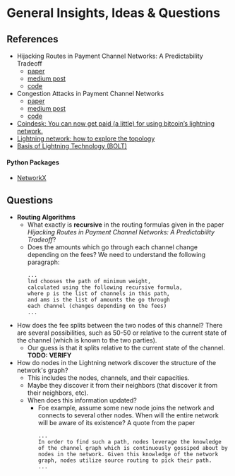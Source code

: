 # General Insights, Ideas & Questions
## References
- Hijacking Routes in Payment Channel Networks: A Predictability Tradeoff
   - [paper](https://arxiv.org/pdf/1909.06890.pdf)
   - [medium post](https://medium.com/blockchains-huji/route-hijacking-and-dos-in-off-chain-networks-37ce6f54aa26)
   - [code](https://github.cs.huji.ac.il/saart/saart-lightning)
- Congestion Attacks in Payment Channel Networks
   - [paper](https://arxiv.org/pdf/2002.06564.pdf)
   - [medium post](https://medium.com/blockchains-huji/congestion-attacks-in-payment-channel-networks-b7ac37208389)
   - [code](https://github.com/ayeletmz/Lightning-Network-Congestion-Attacks)
- [Coindesk: You can now get paid (a little) for using bitcoin’s lightning network.](https://www.coindesk.com/you-can-now-get-paid-a-little-for-using-bitcoins-lightning-network)
- [Lightning network: how to explore the topology](https://medium.com/coinmonks/lightning-network-how-to-explore-the-topology-32f234f4287f)
- [Basis of Lightning Technology (BOLT)](https://github.com/lightningnetwork/lightning-rfc/blob/master/00-introduction.md)

#### Python Packages
- [NetworkX](https://networkx.github.io/documentation/latest/tutorial.html)

## Questions
- **Routing Algorithms**
  - What exactly is **recursive** in the routing formulas given in the paper 
    *Hijacking Routes in Payment Channel Networks: A Predictability Tradeoff*?
  - Does the amounts which go through each channel change depending on the fees? 
    We need to understand the following paragraph:
    ```text
    ...
    lnd chooses the path of minimum weight, 
    calculated using the following recursive formula, 
    where p is the list of channels in this path, 
    and ams is the list of amounts the go through 
    each channel (changes depending on the fees)
    ...
    ```
- How does the fee splits between the two nodes of this channel?
  There are several possibilities, such as 50-50 or relative to the current state of the channel 
  (which is known to the two parties). 
  - Our guess is that it splits relative to the current state of the channel. **TODO: VERIFY** 
- How do nodes in the Lightning network discover the structure of the network's graph? 
  - This includes the nodes, channels, and their capacities. 
  - Maybe they discover it from their neighbors (that discover it from their neighbors, etc). 
  - When does this information updated?
    - Foe example, assume some new node joins the network and connects to several other nodes. When will the entire
      network will be aware of its existence? A quote from the paper
      ```text
      ...
      In order to find such a path, nodes leverage the knowledge
      of the channel graph which is continuously gossiped about by
      nodes in the network. Given this knowledge of the network
      graph, nodes utilize source routing to pick their path.
      ...
      ```

